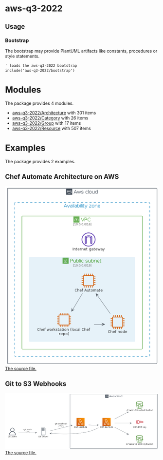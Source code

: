 # aws-q3-2022

## Usage

### Bootstrap

The bootstrap may provide PlantUML artifacts like constants, procedures or style statements.

```plantuml
' loads the aws-q3-2022 bootstrap
include('aws-q3-2022/bootstrap')
```





# Modules

The package provides 4 modules.

- [aws-q3-2022/Architecture](../aws-q3-2022/Architecture/README.md) with 301 items
- [aws-q3-2022/Category](../aws-q3-2022/Category/README.md) with 26 items
- [aws-q3-2022/Group](../aws-q3-2022/Group/README.md) with 17 items
- [aws-q3-2022/Resource](../aws-q3-2022/Resource/README.md) with 507 items



# Examples

The package provides 2 examples.

## Chef Automate Architecture on AWS

![Chef Automate Architecture on AWS](../aws-q3-2022/chef_automate_architecture_on_aws.png)<br>
[The source file.](../aws-q3-2022/chef_automate_architecture_on_aws.puml)

## Git to S3 Webhooks

![Git to S3 Webhooks](../aws-q3-2022/git_to_s3_webhooks.png)<br>
[The source file.](../aws-q3-2022/git_to_s3_webhooks.puml)



